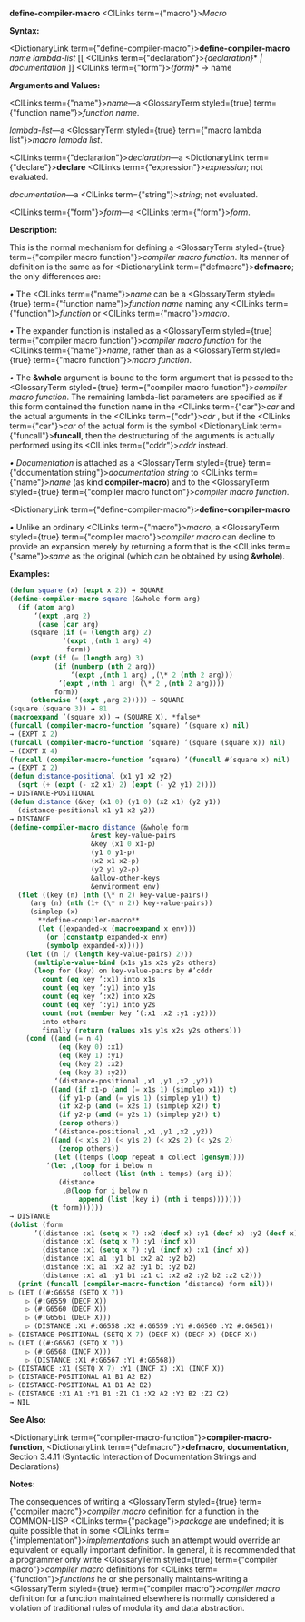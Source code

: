 **define-compiler-macro** <ClLinks  term={"macro"}><i>Macro</i></ClLinks> 



**Syntax:** 



<DictionaryLink  term={"define-compiler-macro"}><b>define-compiler-macro</b></DictionaryLink> *name lambda-list* [[ <ClLinks  term={"declaration"}><i>\{declaration\}</i></ClLinks>\* *| documentation* ]] <ClLinks  term={"form"}><i>\{form\}</i></ClLinks>\* → name 



**Arguments and Values:** 



<ClLinks  term={"name"}><i>name</i></ClLinks>—a <GlossaryTerm styled={true} term={"function name"}><i>function name</i></GlossaryTerm>. 



*lambda-list*—a <GlossaryTerm styled={true} term={"macro lambda list"}><i>macro lambda list</i></GlossaryTerm>. 



<ClLinks  term={"declaration"}><i>declaration</i></ClLinks>—a <DictionaryLink  term={"declare"}><b>declare</b></DictionaryLink> <ClLinks  term={"expression"}><i>expression</i></ClLinks>; not evaluated. 



*documentation*—a <ClLinks  term={"string"}><i>string</i></ClLinks>; not evaluated. 



<ClLinks  term={"form"}><i>form</i></ClLinks>—a <ClLinks  term={"form"}><i>form</i></ClLinks>. 



**Description:** 



This is the normal mechanism for defining a <GlossaryTerm styled={true} term={"compiler macro function"}><i>compiler macro function</i></GlossaryTerm>. Its manner of definition is the same as for <DictionaryLink  term={"defmacro"}><b>defmacro</b></DictionaryLink>; the only differences are: 



*•* The <ClLinks  term={"name"}><i>name</i></ClLinks> can be a <GlossaryTerm styled={true} term={"function name"}><i>function name</i></GlossaryTerm> naming any <ClLinks  term={"function"}><i>function</i></ClLinks> or <ClLinks  term={"macro"}><i>macro</i></ClLinks>. 



*•* The expander function is installed as a <GlossaryTerm styled={true} term={"compiler macro function"}><i>compiler macro function</i></GlossaryTerm> for the <ClLinks  term={"name"}><i>name</i></ClLinks>, rather than as a <GlossaryTerm styled={true} term={"macro function"}><i>macro function</i></GlossaryTerm>. 



*•* The **&amp;whole** argument is bound to the form argument that is passed to the <GlossaryTerm styled={true} term={"compiler macro function"}><i>compiler macro function</i></GlossaryTerm>. The remaining lambda-list parameters are specified as if this form contained the function name in the <ClLinks  term={"car"}><i>car</i></ClLinks> and the actual arguments in the <ClLinks  term={"cdr"}><i>cdr</i></ClLinks> , but if the <ClLinks  term={"car"}><i>car</i></ClLinks> of the actual form is the symbol <DictionaryLink  term={"funcall"}><b>funcall</b></DictionaryLink>, then the destructuring of the arguments is actually performed using its <ClLinks  term={"cddr"}><i>cddr</i></ClLinks> instead. 



*• Documentation* is attached as a <GlossaryTerm styled={true} term={"documentation string"}><i>documentation string</i></GlossaryTerm> to <ClLinks  term={"name"}><i>name</i></ClLinks> (as kind **compiler-macro**) and to the <GlossaryTerm styled={true} term={"compiler macro function"}><i>compiler macro function</i></GlossaryTerm>.  







<DictionaryLink  term={"define-compiler-macro"}><b>define-compiler-macro</b></DictionaryLink> 



*•* Unlike an ordinary <ClLinks  term={"macro"}><i>macro</i></ClLinks>, a <GlossaryTerm styled={true} term={"compiler macro"}><i>compiler macro</i></GlossaryTerm> can decline to provide an expansion merely by returning a form that is the <ClLinks  term={"same"}><i>same</i></ClLinks> as the original (which can be obtained by using **&amp;whole**). 



**Examples:**
```lisp
(defun square (x) (expt x 2)) → SQUARE 
(define-compiler-macro square (&whole form arg) 
  (if (atom arg) 
      ‘(expt ,arg 2) 
       (case (car arg) 
	 (square (if (= (length arg) 2) 
		     ‘(expt ,(nth 1 arg) 4) 
		      form)) 
	 (expt (if (= (length arg) 3) 
		   (if (numberp (nth 2 arg)) 
		       ‘(expt ,(nth 1 arg) ,(\* 2 (nth 2 arg))) 
			‘(expt ,(nth 1 arg) (\* 2 ,(nth 2 arg)))) 
		   form)) 
	 (otherwise ‘(expt ,arg 2))))) → SQUARE 
(square (square 3)) → 81 
(macroexpand ’(square x)) → (SQUARE X), *false* 
(funcall (compiler-macro-function ’square) ’(square x) nil) 
→ (EXPT X 2) 
(funcall (compiler-macro-function ’square) ’(square (square x)) nil) 
→ (EXPT X 4) 
(funcall (compiler-macro-function ’square) ’(funcall #’square x) nil) 
→ (EXPT X 2) 
(defun distance-positional (x1 y1 x2 y2) 
  (sqrt (+ (expt (- x2 x1) 2) (expt (- y2 y1) 2)))) 
→ DISTANCE-POSITIONAL 
(defun distance (&key (x1 0) (y1 0) (x2 x1) (y2 y1)) 
  (distance-positional x1 y1 x2 y2)) 
→ DISTANCE 
(define-compiler-macro distance (&whole form 
					&rest key-value-pairs 
					&key (x1 0 x1-p) 
					(y1 0 y1-p) 
					(x2 x1 x2-p) 
					(y2 y1 y2-p) 
					&allow-other-keys 
					&environment env) 
  (flet ((key (n) (nth (\* n 2) key-value-pairs)) 
	 (arg (n) (nth (1+ (\* n 2)) key-value-pairs)) 
	 (simplep (x)  
	   **define-compiler-macro** 
	   (let ((expanded-x (macroexpand x env))) 
	     (or (constantp expanded-x env) 
		 (symbolp expanded-x))))) 
    (let ((n (/ (length key-value-pairs) 2))) 
      (multiple-value-bind (x1s y1s x2s y2s others) 
	  (loop for (key) on key-value-pairs by #’cddr 
		count (eq key ’:x1) into x1s 
		count (eq key ’:y1) into y1s 
		count (eq key ’:x2) into x2s 
		count (eq key ’:y1) into y2s 
		count (not (member key ’(:x1 :x2 :y1 :y2))) 
		into others 
		finally (return (values x1s y1s x2s y2s others))) 
	(cond ((and (= n 4) 
		    (eq (key 0) :x1) 
		    (eq (key 1) :y1) 
		    (eq (key 2) :x2) 
		    (eq (key 3) :y2)) 
	       ‘(distance-positional ,x1 ,y1 ,x2 ,y2)) 
	      ((and (if x1-p (and (= x1s 1) (simplep x1)) t) 
		    (if y1-p (and (= y1s 1) (simplep y1)) t) 
		    (if x2-p (and (= x2s 1) (simplep x2)) t) 
		    (if y2-p (and (= y2s 1) (simplep y2)) t) 
		    (zerop others)) 
	       ‘(distance-positional ,x1 ,y1 ,x2 ,y2)) 
	      ((and (< x1s 2) (< y1s 2) (< x2s 2) (< y2s 2) 
		    (zerop others)) 
	       (let ((temps (loop repeat n collect (gensym)))) 
		 ‘(let ,(loop for i below n 
			      collect (list (nth i temps) (arg i))) 
		    (distance 
		     ,@(loop for i below n 
			     append (list (key i) (nth i temps))))))) 
	      (t form)))))) 
→ DISTANCE 
(dolist (form 
	  ’((distance :x1 (setq x 7) :x2 (decf x) :y1 (decf x) :y2 (decf x)) (distance :x1 (setq x 7) :y1 (decf x) :x2 (decf x) :y2 (decf x)) 
	    (distance :x1 (setq x 7) :y1 (incf x)) 
	    (distance :x1 (setq x 7) :y1 (incf x) :x1 (incf x)) 
	    (distance :x1 a1 :y1 b1 :x2 a2 :y2 b2) 
	    (distance :x1 a1 :x2 a2 :y1 b1 :y2 b2) 
	    (distance :x1 a1 :y1 b1 :z1 c1 :x2 a2 :y2 b2 :z2 c2))) 
  (print (funcall (compiler-macro-function ’distance) form nil))) 
▷ (LET ((#:G6558 (SETQ X 7))  
	▷ (#:G6559 (DECF X)) 
	▷ (#:G6560 (DECF X)) 
	▷ (#:G6561 (DECF X))) 
    ▷ (DISTANCE :X1 #:G6558 :X2 #:G6559 :Y1 #:G6560 :Y2 #:G6561)) 
▷ (DISTANCE-POSITIONAL (SETQ X 7) (DECF X) (DECF X) (DECF X)) 
▷ (LET ((#:G6567 (SETQ X 7)) 
	▷ (#:G6568 (INCF X))) 
    ▷ (DISTANCE :X1 #:G6567 :Y1 #:G6568)) 
▷ (DISTANCE :X1 (SETQ X 7) :Y1 (INCF X) :X1 (INCF X)) 
▷ (DISTANCE-POSITIONAL A1 B1 A2 B2) 
▷ (DISTANCE-POSITIONAL A1 B1 A2 B2) 
▷ (DISTANCE :X1 A1 :Y1 B1 :Z1 C1 :X2 A2 :Y2 B2 :Z2 C2) 
→ NIL 
```
**See Also:** 



<DictionaryLink  term={"compiler-macro-function"}><b>compiler-macro-function</b></DictionaryLink>, <DictionaryLink  term={"defmacro"}><b>defmacro</b></DictionaryLink>, **documentation**, Section 3.4.11 (Syntactic Interaction of Documentation Strings and Declarations) 



**Notes:** 



The consequences of writing a <GlossaryTerm styled={true} term={"compiler macro"}><i>compiler macro</i></GlossaryTerm> definition for a function in the COMMON-LISP <ClLinks  term={"package"}><i>package</i></ClLinks> are undefined; it is quite possible that in some <ClLinks  term={"implementation"}><i>implementations</i></ClLinks> such an attempt would override an equivalent or equally important definition. In general, it is recommended that a programmer only write <GlossaryTerm styled={true} term={"compiler macro"}><i>compiler macro</i></GlossaryTerm> definitions for <ClLinks  term={"function"}><i>functions</i></ClLinks> he or she personally maintains–writing a <GlossaryTerm styled={true} term={"compiler macro"}><i>compiler macro</i></GlossaryTerm> definition for a function maintained elsewhere is normally considered a violation of traditional rules of modularity and data abstraction. 



